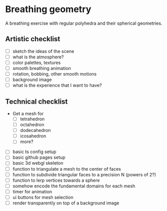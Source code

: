 # Breathing geometry

A breathing exercise with regular polyhedra and their spherical geometries.

## Artistic checklist

- [ ] sketch the ideas of the scene
- [ ] what is the atmosphere?
- [ ] color palettes, textures
- [ ] smooth breathing animation
- [ ] rotation, bobbing, other smooth motions
- [ ] background image
- [ ] what is the experience that I want to have?

## Technical checklist

- Get a mesh for
    - [ ] tetrahedron
    - [ ] octahedron
    - [ ] dodecahedron
    - [ ] icosahedron
    - [ ] more?
- [ ] basic ts config setup
- [ ] basic github pages setup
- [ ] basic 3d webgl skeleton
- [ ] function to triangulate a mesh to the center of faces
- [ ] function to subdivide triangular faces to a precision N (powers of 2?)
- [ ] function to lerp vertices towards a sphere
- [ ] somehow encode the fundamental domains for each mesh
- [ ] timer for animation
- [ ] ui buttons for mesh selection
- [ ] render transparently on top of a background image